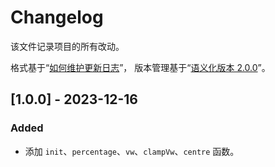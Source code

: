 # Changelog
该文件记录项目的所有改动。

格式基于“[如何维护更新日志](https://keepachangelog.com/zh-CN/1.0.0/)”，
版本管理基于“[语义化版本 2.0.0](https://semver.org/lang/zh-CN/)”。

## [1.0.0] - 2023-12-16

### Added

- 添加 `init`、`percentage`、`vw`、`clampVw`、`centre` 函数。